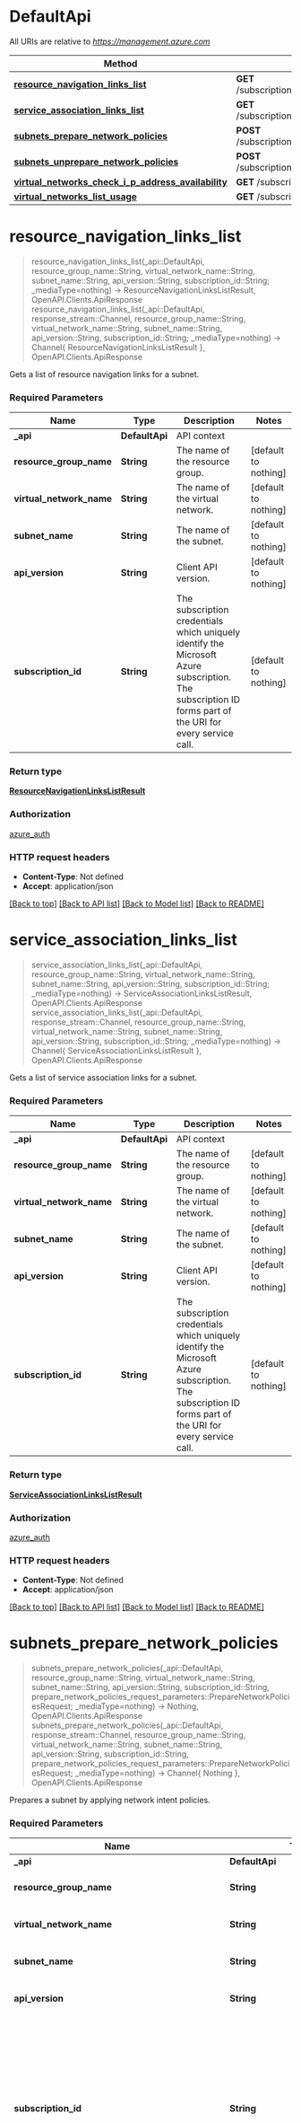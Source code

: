 # DefaultApi

All URIs are relative to *https://management.azure.com*

Method | HTTP request | Description
------------- | ------------- | -------------
[**resource_navigation_links_list**](DefaultApi.md#resource_navigation_links_list) | **GET** /subscriptions/{subscriptionId}/resourceGroups/{resourceGroupName}/providers/Microsoft.Network/virtualNetworks/{virtualNetworkName}/subnets/{subnetName}/ResourceNavigationLinks | 
[**service_association_links_list**](DefaultApi.md#service_association_links_list) | **GET** /subscriptions/{subscriptionId}/resourceGroups/{resourceGroupName}/providers/Microsoft.Network/virtualNetworks/{virtualNetworkName}/subnets/{subnetName}/ServiceAssociationLinks | 
[**subnets_prepare_network_policies**](DefaultApi.md#subnets_prepare_network_policies) | **POST** /subscriptions/{subscriptionId}/resourceGroups/{resourceGroupName}/providers/Microsoft.Network/virtualNetworks/{virtualNetworkName}/subnets/{subnetName}/PrepareNetworkPolicies | 
[**subnets_unprepare_network_policies**](DefaultApi.md#subnets_unprepare_network_policies) | **POST** /subscriptions/{subscriptionId}/resourceGroups/{resourceGroupName}/providers/Microsoft.Network/virtualNetworks/{virtualNetworkName}/subnets/{subnetName}/UnprepareNetworkPolicies | 
[**virtual_networks_check_i_p_address_availability**](DefaultApi.md#virtual_networks_check_i_p_address_availability) | **GET** /subscriptions/{subscriptionId}/resourceGroups/{resourceGroupName}/providers/Microsoft.Network/virtualNetworks/{virtualNetworkName}/CheckIPAddressAvailability | 
[**virtual_networks_list_usage**](DefaultApi.md#virtual_networks_list_usage) | **GET** /subscriptions/{subscriptionId}/resourceGroups/{resourceGroupName}/providers/Microsoft.Network/virtualNetworks/{virtualNetworkName}/usages | 


# **resource_navigation_links_list**
> resource_navigation_links_list(_api::DefaultApi, resource_group_name::String, virtual_network_name::String, subnet_name::String, api_version::String, subscription_id::String; _mediaType=nothing) -> ResourceNavigationLinksListResult, OpenAPI.Clients.ApiResponse <br/>
> resource_navigation_links_list(_api::DefaultApi, response_stream::Channel, resource_group_name::String, virtual_network_name::String, subnet_name::String, api_version::String, subscription_id::String; _mediaType=nothing) -> Channel{ ResourceNavigationLinksListResult }, OpenAPI.Clients.ApiResponse



Gets a list of resource navigation links for a subnet.

### Required Parameters

Name | Type | Description  | Notes
------------- | ------------- | ------------- | -------------
 **_api** | **DefaultApi** | API context | 
**resource_group_name** | **String**| The name of the resource group. | [default to nothing]
**virtual_network_name** | **String**| The name of the virtual network. | [default to nothing]
**subnet_name** | **String**| The name of the subnet. | [default to nothing]
**api_version** | **String**| Client API version. | [default to nothing]
**subscription_id** | **String**| The subscription credentials which uniquely identify the Microsoft Azure subscription. The subscription ID forms part of the URI for every service call. | [default to nothing]

### Return type

[**ResourceNavigationLinksListResult**](ResourceNavigationLinksListResult.md)

### Authorization

[azure_auth](../README.md#azure_auth)

### HTTP request headers

 - **Content-Type**: Not defined
 - **Accept**: application/json

[[Back to top]](#) [[Back to API list]](../README.md#api-endpoints) [[Back to Model list]](../README.md#models) [[Back to README]](../README.md)

# **service_association_links_list**
> service_association_links_list(_api::DefaultApi, resource_group_name::String, virtual_network_name::String, subnet_name::String, api_version::String, subscription_id::String; _mediaType=nothing) -> ServiceAssociationLinksListResult, OpenAPI.Clients.ApiResponse <br/>
> service_association_links_list(_api::DefaultApi, response_stream::Channel, resource_group_name::String, virtual_network_name::String, subnet_name::String, api_version::String, subscription_id::String; _mediaType=nothing) -> Channel{ ServiceAssociationLinksListResult }, OpenAPI.Clients.ApiResponse



Gets a list of service association links for a subnet.

### Required Parameters

Name | Type | Description  | Notes
------------- | ------------- | ------------- | -------------
 **_api** | **DefaultApi** | API context | 
**resource_group_name** | **String**| The name of the resource group. | [default to nothing]
**virtual_network_name** | **String**| The name of the virtual network. | [default to nothing]
**subnet_name** | **String**| The name of the subnet. | [default to nothing]
**api_version** | **String**| Client API version. | [default to nothing]
**subscription_id** | **String**| The subscription credentials which uniquely identify the Microsoft Azure subscription. The subscription ID forms part of the URI for every service call. | [default to nothing]

### Return type

[**ServiceAssociationLinksListResult**](ServiceAssociationLinksListResult.md)

### Authorization

[azure_auth](../README.md#azure_auth)

### HTTP request headers

 - **Content-Type**: Not defined
 - **Accept**: application/json

[[Back to top]](#) [[Back to API list]](../README.md#api-endpoints) [[Back to Model list]](../README.md#models) [[Back to README]](../README.md)

# **subnets_prepare_network_policies**
> subnets_prepare_network_policies(_api::DefaultApi, resource_group_name::String, virtual_network_name::String, subnet_name::String, api_version::String, subscription_id::String, prepare_network_policies_request_parameters::PrepareNetworkPoliciesRequest; _mediaType=nothing) -> Nothing, OpenAPI.Clients.ApiResponse <br/>
> subnets_prepare_network_policies(_api::DefaultApi, response_stream::Channel, resource_group_name::String, virtual_network_name::String, subnet_name::String, api_version::String, subscription_id::String, prepare_network_policies_request_parameters::PrepareNetworkPoliciesRequest; _mediaType=nothing) -> Channel{ Nothing }, OpenAPI.Clients.ApiResponse



Prepares a subnet by applying network intent policies.

### Required Parameters

Name | Type | Description  | Notes
------------- | ------------- | ------------- | -------------
 **_api** | **DefaultApi** | API context | 
**resource_group_name** | **String**| The name of the resource group. | [default to nothing]
**virtual_network_name** | **String**| The name of the virtual network. | [default to nothing]
**subnet_name** | **String**| The name of the subnet. | [default to nothing]
**api_version** | **String**| Client API version. | [default to nothing]
**subscription_id** | **String**| The subscription credentials which uniquely identify the Microsoft Azure subscription. The subscription ID forms part of the URI for every service call. | [default to nothing]
**prepare_network_policies_request_parameters** | [**PrepareNetworkPoliciesRequest**](PrepareNetworkPoliciesRequest.md)| Parameters supplied to prepare subnet by applying network intent policies. | 

### Return type

Nothing

### Authorization

[azure_auth](../README.md#azure_auth)

### HTTP request headers

 - **Content-Type**: application/json
 - **Accept**: application/json

[[Back to top]](#) [[Back to API list]](../README.md#api-endpoints) [[Back to Model list]](../README.md#models) [[Back to README]](../README.md)

# **subnets_unprepare_network_policies**
> subnets_unprepare_network_policies(_api::DefaultApi, resource_group_name::String, virtual_network_name::String, subnet_name::String, api_version::String, subscription_id::String, unprepare_network_policies_request_parameters::UnprepareNetworkPoliciesRequest; _mediaType=nothing) -> Nothing, OpenAPI.Clients.ApiResponse <br/>
> subnets_unprepare_network_policies(_api::DefaultApi, response_stream::Channel, resource_group_name::String, virtual_network_name::String, subnet_name::String, api_version::String, subscription_id::String, unprepare_network_policies_request_parameters::UnprepareNetworkPoliciesRequest; _mediaType=nothing) -> Channel{ Nothing }, OpenAPI.Clients.ApiResponse



Unprepares a subnet by removing network intent policies.

### Required Parameters

Name | Type | Description  | Notes
------------- | ------------- | ------------- | -------------
 **_api** | **DefaultApi** | API context | 
**resource_group_name** | **String**| The name of the resource group. | [default to nothing]
**virtual_network_name** | **String**| The name of the virtual network. | [default to nothing]
**subnet_name** | **String**| The name of the subnet. | [default to nothing]
**api_version** | **String**| Client API version. | [default to nothing]
**subscription_id** | **String**| The subscription credentials which uniquely identify the Microsoft Azure subscription. The subscription ID forms part of the URI for every service call. | [default to nothing]
**unprepare_network_policies_request_parameters** | [**UnprepareNetworkPoliciesRequest**](UnprepareNetworkPoliciesRequest.md)| Parameters supplied to unprepare subnet to remove network intent policies. | 

### Return type

Nothing

### Authorization

[azure_auth](../README.md#azure_auth)

### HTTP request headers

 - **Content-Type**: application/json
 - **Accept**: application/json

[[Back to top]](#) [[Back to API list]](../README.md#api-endpoints) [[Back to Model list]](../README.md#models) [[Back to README]](../README.md)

# **virtual_networks_check_i_p_address_availability**
> virtual_networks_check_i_p_address_availability(_api::DefaultApi, resource_group_name::String, virtual_network_name::String, ip_address::String, api_version::String, subscription_id::String; _mediaType=nothing) -> IPAddressAvailabilityResult, OpenAPI.Clients.ApiResponse <br/>
> virtual_networks_check_i_p_address_availability(_api::DefaultApi, response_stream::Channel, resource_group_name::String, virtual_network_name::String, ip_address::String, api_version::String, subscription_id::String; _mediaType=nothing) -> Channel{ IPAddressAvailabilityResult }, OpenAPI.Clients.ApiResponse



Checks whether a private IP address is available for use.

### Required Parameters

Name | Type | Description  | Notes
------------- | ------------- | ------------- | -------------
 **_api** | **DefaultApi** | API context | 
**resource_group_name** | **String**| The name of the resource group. | [default to nothing]
**virtual_network_name** | **String**| The name of the virtual network. | [default to nothing]
**ip_address** | **String**| The private IP address to be verified. | [default to nothing]
**api_version** | **String**| Client API version. | [default to nothing]
**subscription_id** | **String**| The subscription credentials which uniquely identify the Microsoft Azure subscription. The subscription ID forms part of the URI for every service call. | [default to nothing]

### Return type

[**IPAddressAvailabilityResult**](IPAddressAvailabilityResult.md)

### Authorization

[azure_auth](../README.md#azure_auth)

### HTTP request headers

 - **Content-Type**: Not defined
 - **Accept**: application/json

[[Back to top]](#) [[Back to API list]](../README.md#api-endpoints) [[Back to Model list]](../README.md#models) [[Back to README]](../README.md)

# **virtual_networks_list_usage**
> virtual_networks_list_usage(_api::DefaultApi, resource_group_name::String, virtual_network_name::String, api_version::String, subscription_id::String; _mediaType=nothing) -> VirtualNetworkListUsageResult, OpenAPI.Clients.ApiResponse <br/>
> virtual_networks_list_usage(_api::DefaultApi, response_stream::Channel, resource_group_name::String, virtual_network_name::String, api_version::String, subscription_id::String; _mediaType=nothing) -> Channel{ VirtualNetworkListUsageResult }, OpenAPI.Clients.ApiResponse



Lists usage stats.

### Required Parameters

Name | Type | Description  | Notes
------------- | ------------- | ------------- | -------------
 **_api** | **DefaultApi** | API context | 
**resource_group_name** | **String**| The name of the resource group. | [default to nothing]
**virtual_network_name** | **String**| The name of the virtual network. | [default to nothing]
**api_version** | **String**| Client API version. | [default to nothing]
**subscription_id** | **String**| The subscription credentials which uniquely identify the Microsoft Azure subscription. The subscription ID forms part of the URI for every service call. | [default to nothing]

### Return type

[**VirtualNetworkListUsageResult**](VirtualNetworkListUsageResult.md)

### Authorization

[azure_auth](../README.md#azure_auth)

### HTTP request headers

 - **Content-Type**: Not defined
 - **Accept**: application/json

[[Back to top]](#) [[Back to API list]](../README.md#api-endpoints) [[Back to Model list]](../README.md#models) [[Back to README]](../README.md)

